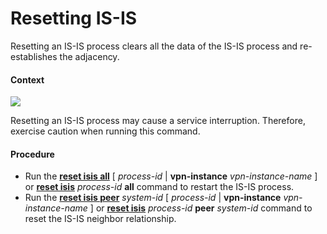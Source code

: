 Resetting IS-IS
===============

Resetting an IS-IS process clears all the data of the IS-IS process and re-establishes the adjacency.

#### Context

![](../../../../public_sys-resources/notice_3.0-en-us.png) 

Resetting an IS-IS process may cause a service interruption. Therefore, exercise caution when running this command.



#### Procedure

* Run the [**reset isis all**](cmdqueryname=reset+isis+all) [ *process-id* | **vpn-instance** *vpn-instance-name* ] or [**reset isis**](cmdqueryname=reset+isis) *process-id* **all** command to restart the IS-IS process.
* Run the [**reset isis peer**](cmdqueryname=reset+isis+peer) *system-id* [ *process-id* | **vpn-instance** *vpn-instance-name* ] or [**reset isis**](cmdqueryname=reset+isis) *process-id* **peer** *system-id* command to reset the IS-IS neighbor relationship.